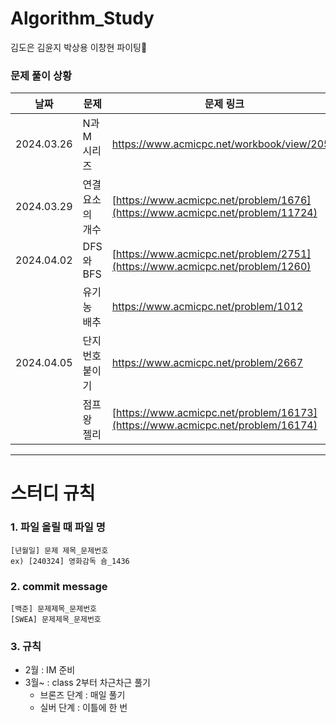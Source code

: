 # Algorithm_Study
김도은 김윤지 박상용 이창현
파이팅🍕

### 문제 풀이 상황
| 날짜 | 문제 | 문제 링크 |
|--------|------|-------|
| 2024.03.26 | N과 M 시리즈 | https://www.acmicpc.net/workbook/view/2052 |
| 2024.03.29 | 연결 요소의 개수 | [https://www.acmicpc.net/problem/1676](https://www.acmicpc.net/problem/11724) |
| 2024.04.02 | DFS와 BFS | [https://www.acmicpc.net/problem/2751](https://www.acmicpc.net/problem/1260) |
|            | 유기농 배추 | https://www.acmicpc.net/problem/1012 |
| 2024.04.05 | 단지번호 붙이기 | https://www.acmicpc.net/problem/2667 |
|            | 점프왕 젤리 | [https://www.acmicpc.net/problem/16173](https://www.acmicpc.net/problem/16174) |
---------------------------------------------------

# 스터디 규칙
### 1. 파일 올릴 때 파일 명
```
[년월일] 문제 제목_문제번호
ex) [240324] 영화감독 숌_1436
```
### 2. commit message
```
[백준] 문제제목_문제번호
[SWEA] 문제제목_문제번호
```
### 3. 규칙
* 2월 : IM 준비
* 3월~ : class 2부터 차근차근 풀기
  * 브론즈 단계 : 매일 풀기
  * 실버 단계 : 이틀에 한 번

